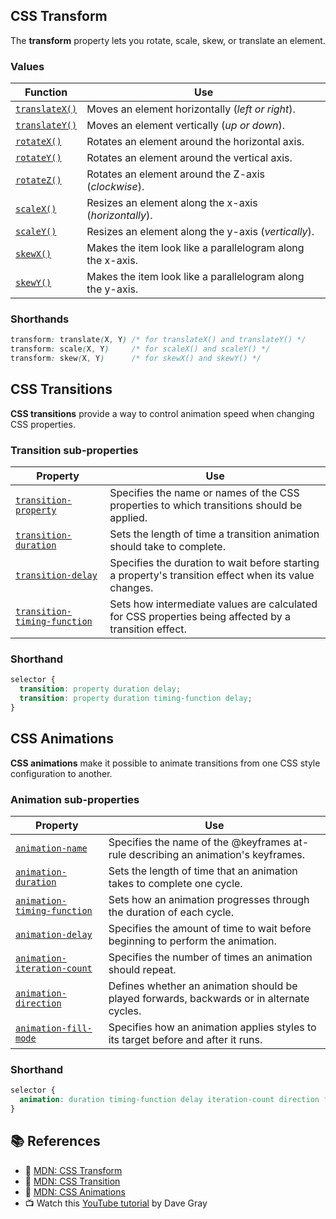 ## CSS Transform
The **transform** property lets you rotate, scale, skew, or translate an element.

### Values
| Function | Use |
|----------|-----|
|[`translateX()`](https://developer.mozilla.org/en-US/docs/Web/CSS/transform-function/translateX) | Moves an element horizontally (*left or right*). |
|[`translateY()`](https://developer.mozilla.org/en-US/docs/Web/CSS/transform-function/translateY) | Moves an element vertically (*up or down*). |
|[`rotateX()`](https://developer.mozilla.org/en-US/docs/Web/CSS/transform-function/rotateX) | Rotates an element around the horizontal axis. |
|[`rotateY()`](https://developer.mozilla.org/en-US/docs/Web/CSS/transform-function/rotateY) | Rotates an element around the vertical axis. |
|[`rotateZ()`](https://developer.mozilla.org/en-US/docs/Web/CSS/transform-function/rotateZ) | Rotates an element around the Z-axis (*clockwise*). |
|[`scaleX()`](https://developer.mozilla.org/en-US/docs/Web/CSS/transform-function/scaleX) | Resizes an element along the x-axis (*horizontally*). |
|[`scaleY()`](https://developer.mozilla.org/en-US/docs/Web/CSS/transform-function/scaleY) | Resizes an element along the y-axis (*vertically*). |
|[`skewX()`](https://developer.mozilla.org/en-US/docs/Web/CSS/transform-function/skewX) | Makes the item look like a parallelogram along the x-axis. |
|[`skewY()`](https://developer.mozilla.org/en-US/docs/Web/CSS/transform-function/skewY) | Makes the item look like a parallelogram along the y-axis. |

### Shorthands

```css
transform: translate(X, Y) /* for translateX() and translateY() */
transform: scale(X, Y)     /* for scaleX() and scaleY() */
transform: skew(X, Y)      /* for skewX() and skewY() */
```


## CSS Transitions
**CSS transitions** provide a way to control animation speed when changing CSS properties.

### Transition sub-properties
| Property | Use |
|----------|-----|
|[`transition-property`](https://developer.mozilla.org/en-US/docs/Web/CSS/transition-property) | Specifies the name or names of the CSS properties to which transitions should be applied. |
|[`transition-duration`](https://developer.mozilla.org/en-US/docs/Web/CSS/transition-duration) | Sets the length of time a transition animation should take to complete. |
|[`transition-delay`](https://developer.mozilla.org/en-US/docs/Web/CSS/transition-delay) | Specifies the duration to wait before starting a property's transition effect when its value changes. |
|[`transition-timing-function`](https://developer.mozilla.org/en-US/docs/Web/CSS/transition-timing-function) | Sets how intermediate values are calculated for CSS properties being affected by a transition effect. |

### Shorthand
```css
selector {
  transition: property duration delay;
  transition: property duration timing-function delay;
}
```


## CSS Animations
**CSS animations** make it possible to animate transitions from one CSS style configuration to another.

### Animation sub-properties
| Property | Use |
|----------|-----|
|[`animation-name`](https://developer.mozilla.org/en-US/docs/Web/CSS/animation-name) | Specifies the name of the @keyframes at-rule describing an animation's keyframes. |
|[`animation-duration`](https://developer.mozilla.org/en-US/docs/Web/CSS/animation-duration) | Sets the length of time that an animation takes to complete one cycle. |
|[`animation-timing-function`](https://developer.mozilla.org/en-US/docs/Web/CSS/animation-timing-function) | Sets how an animation progresses through the duration of each cycle. |
|[`animation-delay`](https://developer.mozilla.org/en-US/docs/Web/CSS/animation-delay) | Specifies the amount of time to wait before beginning to perform the animation. |
|[`animation-iteration-count`](https://developer.mozilla.org/en-US/docs/Web/CSS/animation-iteration-count) | Specifies the number of times an animation should repeat. |
|[`animation-direction`](https://developer.mozilla.org/en-US/docs/Web/CSS/animation-direction) | Defines whether an animation should be played forwards, backwards or in alternate cycles. |
|[`animation-fill-mode`](https://developer.mozilla.org/en-US/docs/Web/CSS/animation-fill-mode) | Specifies how an animation applies styles to its target before and after it runs. |

### Shorthand
```css
selector {
  animation: duration timing-function delay iteration-count direction fill-mode name;
}
```


## 📚 References

- 🔗 [MDN: CSS Transform](https://developer.mozilla.org/en-US/docs/Web/CSS/transform)
- 🔗 [MDN: CSS Transition](https://developer.mozilla.org/en-US/docs/Web/CSS/CSS_Transitions/Using_CSS_transitions)
- 🔗 [MDN: CSS Animations](https://developer.mozilla.org/en-US/docs/Web/CSS/CSS_Animations/Using_CSS_animations)
- 📺 Watch this [YouTube tutorial](https://youtu.be/PN5OC1mZlfY) by Dave Gray

